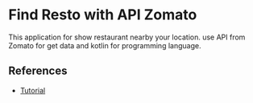 # Find Resto with API Zomato
This application for show restaurant nearby your location. use API from Zomato for get data and kotlin for programming language.


## References
* [Tutorial](https://rivaldi48.blogspot.com/2020/09/Tutorial-Membuat-Aplikasi-Pencarian-Restoran-dengan-Zomato-API.html)
